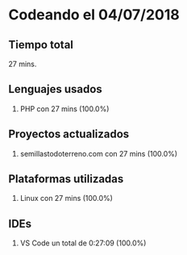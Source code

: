 # Codeando el 04/07/2018

## Tiempo total
27 mins.

## Lenguajes usados
1. PHP con 27 mins (100.0%)

## Proyectos actualizados
1. semillastodoterreno.com con 27 mins (100.0%)

## Plataformas utilizadas
1. Linux con 27 mins (100.0%)

## IDEs
1. VS Code un total de 0:27:09 (100.0%)
